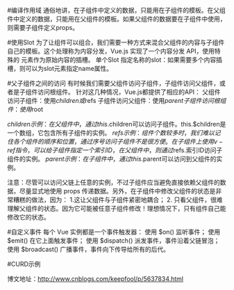 #编译作用域
 通俗地讲，在子组件中定义的数据，只能用在子组件的模板。在父组件中定义的数据，只能用在父组件的模板。如果父组件的数据要在子组件中使用，则需要子组件定义props。

#使用Slot
 为了让组件可以组合，我们需要一种方式来混合父组件的内容与子组件自己的模板。这个处理称为内容分发，Vue.js 实现了一个内容分发 API，使用特殊的 <slot> 元素作为原始内容的插槽。
 单个Slot
 指定名称的slot：如果需要多个内容插槽，则可以为slot元素指定name属性。

#父子组件之间的访问
 有时候我们需要父组件访问子组件，子组件访问父组件，或者是子组件访问根组件。
 针对这几种情况，Vue.js都提供了相应的API：
 父组件访问子组件：使用$children或$refs
 子组件访问父组件：使用$parent
 子组件访问根组件：使用$root

 $children示例：在父组件中，通过this.$children可以访问子组件。this.$children是一个数组，它包含所有子组件的实例。
 $refs示例：组件个数较多时，我们难以记住各个组件的顺序和位置，通过序号访问子组件不是很方便。在子组件上使用v-ref指令，可以给子组件指定一个索引ID，在父组件中，则通过$refs.索引ID访问子组件的实例。
 $parent示例：在子组件中，通过this.$parent可以访问到父组件的实例。

 注意：尽管可以访问父链上任意的实例，不过子组件应当避免直接依赖父组件的数据，尽量显式地使用 props 传递数据。另外，在子组件中修改父组件的状态是非常糟糕的做法，因为：
 1.这让父组件与子组件紧密地耦合；
 2. 只看父组件，很难理解父组件的状态。因为它可能被任意子组件修改！理想情况下，只有组件自己能修改它的状态。

#自定义事件
 每个 Vue 实例都是一个事件触发器：
 使用 $on() 监听事件；
 使用 $emit() 在它上面触发事件；
 使用 $dispatch() 派发事件，事件沿着父链冒泡；
 使用 $broadcast() 广播事件，事件向下传导给所有的后代。

#CURD示例



博文地址：http://www.cnblogs.com/keepfool/p/5637834.html









